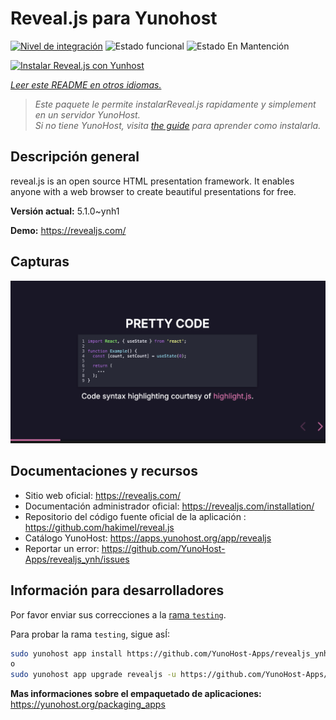 <!--
Este archivo README esta generado automaticamente<https://github.com/YunoHost/apps/tree/master/tools/readme_generator>
No se debe editar a mano.
-->

# Reveal.js para Yunohost

[![Nivel de integración](https://apps.yunohost.org/badge/integration/revealjs)](https://ci-apps.yunohost.org/ci/apps/revealjs/)
![Estado funcional](https://apps.yunohost.org/badge/state/revealjs)
![Estado En Mantención](https://apps.yunohost.org/badge/maintained/revealjs)

[![Instalar Reveal.js con Yunhost](https://install-app.yunohost.org/install-with-yunohost.svg)](https://install-app.yunohost.org/?app=revealjs)

*[Leer este README en otros idiomas.](./ALL_README.md)*

> *Este paquete le permite instalarReveal.js rapidamente y simplement en un servidor YunoHost.*  
> *Si no tiene YunoHost, visita [the guide](https://yunohost.org/install) para aprender como instalarla.*

## Descripción general

reveal.js is an open source HTML presentation framework. It enables anyone with a web browser to create beautiful presentations for free.


**Versión actual:** 5.1.0~ynh1

**Demo:** <https://revealjs.com/>

## Capturas

![Captura de Reveal.js](./doc/screenshots/screenshot.png)

## Documentaciones y recursos

- Sitio web oficial: <https://revealjs.com/>
- Documentación administrador oficial: <https://revealjs.com/installation/>
- Repositorio del código fuente oficial de la aplicación : <https://github.com/hakimel/reveal.js>
- Catálogo YunoHost: <https://apps.yunohost.org/app/revealjs>
- Reportar un error: <https://github.com/YunoHost-Apps/revealjs_ynh/issues>

## Información para desarrolladores

Por favor enviar sus correcciones a la [rama `testing`](https://github.com/YunoHost-Apps/revealjs_ynh/tree/testing).

Para probar la rama `testing`, sigue asÍ:

```bash
sudo yunohost app install https://github.com/YunoHost-Apps/revealjs_ynh/tree/testing --debug
o
sudo yunohost app upgrade revealjs -u https://github.com/YunoHost-Apps/revealjs_ynh/tree/testing --debug
```

**Mas informaciones sobre el empaquetado de aplicaciones:** <https://yunohost.org/packaging_apps>
